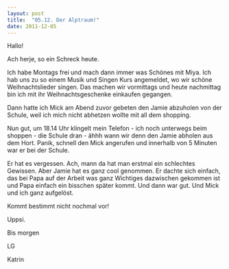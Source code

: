 ```yaml
---
layout: post
title:  "05.12. Der Alptraum!"
date: 2011-12-05
---
```

Hallo!


Ach herje, so ein Schreck heute. 



Ich habe Montags frei und mach dann immer was Schönes mit Miya. Ich hab uns zu so einem Musik und Singen Kurs angemeldet, wo wir schöne Weihnachtslieder singen. Das machen wir vormittags und heute nachmittag bin ich mit ihr Weihnachtsgeschenke einkaufen gegangen.



Dann hatte ich Mick am Abend zuvor gebeten den Jamie abzuholen von der Schule, weil ich mich nicht abhetzen wollte mit all dem shopping.



Nun gut, um 18.14 Uhr klingelt mein Telefon - ich noch unterwegs beim shoppen - die Schule dran - ähhh wann wir denn den Jamie abholen aus dem Hort. Panik, schnell den Mick angerufen und innerhalb von 5 Minuten war er bei der Schule. 



Er hat es vergessen. Ach, mann da hat man erstmal ein schlechtes Gewissen. Aber Jamie hat es ganz cool genommen. Er dachte sich einfach, das bei Papa auf der Arbeit was ganz Wichtiges dazwischen gekommen ist und Papa einfach ein bisschen später kommt. Und dann war gut. Und Mick und ich ganz aufgelöst.



Kommt bestimmt nicht nochmal vor!



Uppsi.



Bis morgen

LG

Katrin











